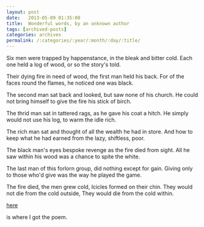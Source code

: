 ```yaml
---
layout: post
date:	2013-05-09 01:35:00
title:  Wonderful words, by an unknown author
tags: [archived-posts]
categories: archives
permalink: /:categories/:year/:month/:day/:title/
---
```

Six men were trapped by happenstance,
in the bleak and bitter cold. 
Each one held a log of wood,
or so the story's told.

Their dying fire in need of wood,
the first man held his back.
For of the faces round the flames,
he noticed one was black.

The second man sat back and looked,
but saw none of his church.
He could not bring himself to give 
the fire his stick of birch.

The thrid man sat in tattered rags,
as he gave his coat a hitch.
He simply would not use his log,
to warm the idle rich.

The rich man sat and thought of all
the wealth he had in store.
And how to keep what he had earned
from the lazy, shiftless, poor.

The black man's eyes bespoke revenge
as the fire died from sight.
All he saw within his wood
was a chance to spite the white.

The last man of this forlorn group,
did nothing except for gain.
Giving only to those who'd give
was the way he played the game.

The fire died, the men grew cold,
Icicles formed on their chin.
They would not die from the cold outside,
They would die from the cold within.

<a href="http://www.angelfire.com/in/ternetUser/page3.html"> here </a> 

is where I got the poem.
